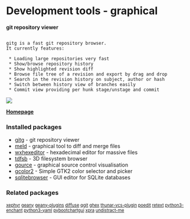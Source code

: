 # Development tools - graphical

__git repository viewer__

```

gitg is a fast git repository browser.
It currently features:

 * Loading large repositories very fast
 * Show/browse repository history
 * Show highlighted revision diff
 * Browse file tree of a revision and export by drag and drop
 * Search in the revision history on subject, author or hash
 * Switch between history view of branches easily
 * Commit view providing per hunk stage/unstage and commit

```

[![](https://screenshots.debian.net/thumbnail/gitg/)](https://screenshots.debian.net/screenshot/gitg/)


 **[Homepage](https://live.gnome.org/Gitg)**

### Installed packages

* [gitg](https://packages.debian.org/stretch/gitg) - git repository viewer
* [meld](https://packages.debian.org/stretch/meld) - graphical tool to diff and merge files
* [wxhexeditor](https://packages.debian.org/stretch/wxhexeditor) - hexadecimal editor for massive files
* [tdfsb](https://packages.debian.org/stretch/tdfsb) - 3D filesystem browser
* [gource](https://packages.debian.org/stretch/gource) - graphical source control visualisation
* [gcolor2](https://packages.debian.org/stretch/gcolor2) - Simple GTK2 color selector and picker
* [sqlitebrowser](https://packages.debian.org/stretch/sqlitebrowser) - GUI editor for SQLite databases

### Related packages

<sub> [xephyr](https://packages.debian.org/stretch/xephyr) [geany](https://packages.debian.org/stretch/geany) [geany-plugins](https://packages.debian.org/stretch/geany-plugins) [diffuse](https://packages.debian.org/stretch/diffuse) [qgit](https://packages.debian.org/stretch/qgit) [ghex](https://packages.debian.org/stretch/ghex) [thunar-vcs-plugin](https://packages.debian.org/stretch/thunar-vcs-plugin) [poedit](https://packages.debian.org/stretch/poedit) [retext](https://packages.debian.org/stretch/retext) [python3-enchant](https://packages.debian.org/stretch/python3-enchant) [python3-yaml](https://packages.debian.org/stretch/python3-yaml) [pybootchartgui](https://packages.debian.org/stretch/pybootchartgui) [xpra](https://packages.debian.org/stretch/xpra) [undistract-me](https://packages.debian.org/stretch/undistract-me)  </sub>
